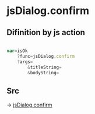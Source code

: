 # jsDialog.confirm

## Difinition by js action

```js.js

var=isOk
	?func=jsDialog.confirm
	?args=
		&titleString=
		&bodyString=
```

## Src

-> [jsDialog.confirm](https://github.com/puutaro/CommandClick/blob/master/app/src/main/java/com/puutaro/commandclick/fragment_lib/terminal_fragment/js_interface/dialog/JsDialog.kt#L380)


